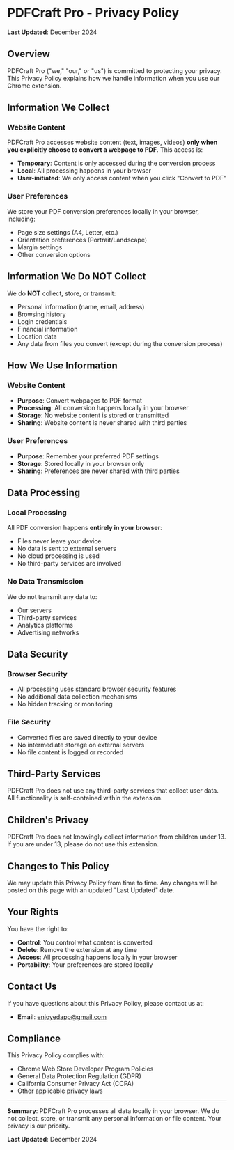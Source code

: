 # PDFCraft Pro - Privacy Policy

**Last Updated**: December 2024

## Overview

PDFCraft Pro ("we," "our," or "us") is committed to protecting your privacy. This Privacy Policy explains how we handle information when you use our Chrome extension.

## Information We Collect

### Website Content
PDFCraft Pro accesses website content (text, images, videos) **only when you explicitly choose to convert a webpage to PDF**. This access is:
- **Temporary**: Content is only accessed during the conversion process
- **Local**: All processing happens in your browser
- **User-initiated**: We only access content when you click "Convert to PDF"

### User Preferences
We store your PDF conversion preferences locally in your browser, including:
- Page size settings (A4, Letter, etc.)
- Orientation preferences (Portrait/Landscape)
- Margin settings
- Other conversion options

## Information We Do NOT Collect

We do **NOT** collect, store, or transmit:
- Personal information (name, email, address)
- Browsing history
- Login credentials
- Financial information
- Location data
- Any data from files you convert (except during the conversion process)

## How We Use Information

### Website Content
- **Purpose**: Convert webpages to PDF format
- **Processing**: All conversion happens locally in your browser
- **Storage**: No website content is stored or transmitted
- **Sharing**: Website content is never shared with third parties

### User Preferences
- **Purpose**: Remember your preferred PDF settings
- **Storage**: Stored locally in your browser only
- **Sharing**: Preferences are never shared with third parties

## Data Processing

### Local Processing
All PDF conversion happens **entirely in your browser**:
- Files never leave your device
- No data is sent to external servers
- No cloud processing is used
- No third-party services are involved

### No Data Transmission
We do not transmit any data to:
- Our servers
- Third-party services
- Analytics platforms
- Advertising networks

## Data Security

### Browser Security
- All processing uses standard browser security features
- No additional data collection mechanisms
- No hidden tracking or monitoring

### File Security
- Converted files are saved directly to your device
- No intermediate storage on external servers
- No file content is logged or recorded

## Third-Party Services

PDFCraft Pro does not use any third-party services that collect user data. All functionality is self-contained within the extension.

## Children's Privacy

PDFCraft Pro does not knowingly collect information from children under 13. If you are under 13, please do not use this extension.

## Changes to This Policy

We may update this Privacy Policy from time to time. Any changes will be posted on this page with an updated "Last Updated" date.

## Your Rights

You have the right to:
- **Control**: You control what content is converted
- **Delete**: Remove the extension at any time
- **Access**: All processing happens locally in your browser
- **Portability**: Your preferences are stored locally

## Contact Us

If you have questions about this Privacy Policy, please contact us at:
- **Email**: enjoyedapp@gmail.com

## Compliance

This Privacy Policy complies with:
- Chrome Web Store Developer Program Policies
- General Data Protection Regulation (GDPR)
- California Consumer Privacy Act (CCPA)
- Other applicable privacy laws

---

**Summary**: PDFCraft Pro processes all data locally in your browser. We do not collect, store, or transmit any personal information or file content. Your privacy is our priority.

**Last Updated**: December 2024
